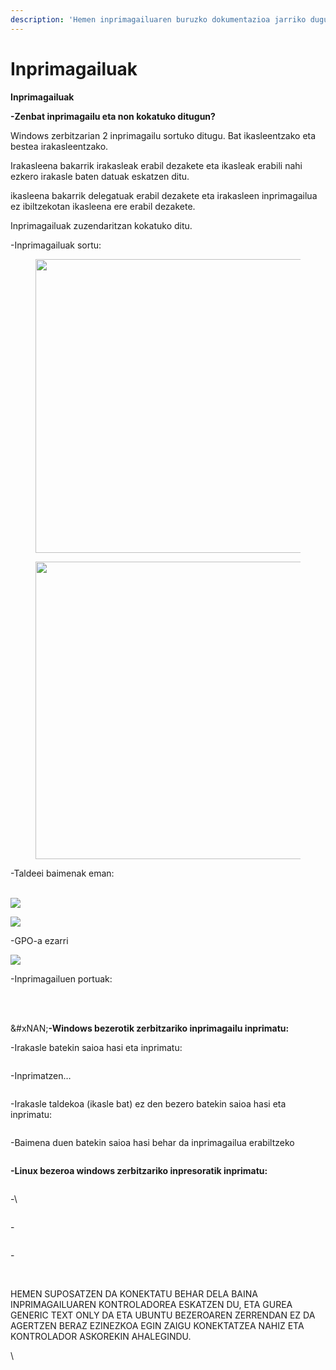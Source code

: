 ```yaml
---
description: 'Hemen inprimagailuaren buruzko dokumentazioa jarriko dugu:'
---
```


# Inprimagailuak

**Inprimagailuak**

**-Zenbat inprimagailu eta non kokatuko ditugun?**

Windows zerbitzarian 2 inprimagailu sortuko ditugu. Bat ikasleentzako eta bestea irakasleentzako.

Irakasleena bakarrik irakasleak erabil dezakete eta ikasleak erabili nahi ezkero irakasle baten datuak eskatzen ditu.

ikasleena bakarrik delegatuak erabil dezakete eta irakasleen inprimagailua ez ibiltzekotan ikasleena ere erabil dezakete.

Inprimagailuak zuzendaritzan kokatuko ditu.

-Inprimagailuak sortu:

<figure><img src="../.gitbook/assets/unknown (32).png" alt="" width="470"><figcaption></figcaption></figure>

<figure><img src="../.gitbook/assets/unknown (33).png" alt="" width="476"><figcaption></figcaption></figure>

-Taldeei baimenak eman:

\
![](<../.gitbook/assets/unknown (35).png>)

![](<../.gitbook/assets/unknown (36).png>)

-GPO-a ezarri

![](<../.gitbook/assets/unknown (34).png>)

-Inprimagailuen portuak:

<figure><img src="../.gitbook/assets/unknown (37).png" alt=""><figcaption></figcaption></figure>

\
\
\&#xNAN;**-Windows bezerotik zerbitzariko inprimagailu inprimatu:**

-Irakasle batekin saioa hasi eta inprimatu:

<figure><img src="../.gitbook/assets/unknown (38).png" alt=""><figcaption></figcaption></figure>

-Inprimatzen…

<figure><img src="../.gitbook/assets/unknown (39).png" alt=""><figcaption></figcaption></figure>

-Irakasle taldekoa (ikasle bat) ez den bezero batekin saioa hasi eta inprimatu:

<figure><img src="../.gitbook/assets/unknown (40).png" alt=""><figcaption></figcaption></figure>

-Baimena duen batekin saioa hasi behar da inprimagailua erabiltzeko

<figure><img src="../.gitbook/assets/unknown (41).png" alt=""><figcaption></figcaption></figure>

**-Linux bezeroa windows zerbitzariko inpresoratik inprimatu:**

<figure><img src="../.gitbook/assets/unknown (42).png" alt=""><figcaption></figcaption></figure>

-\\

<figure><img src="../.gitbook/assets/unknown (42).png" alt=""><figcaption></figcaption></figure>

\-

<figure><img src="../.gitbook/assets/unknown (43).png" alt=""><figcaption></figcaption></figure>

\-

<figure><img src="../.gitbook/assets/unknown (44).png" alt=""><figcaption></figcaption></figure>

\
HEMEN SUPOSATZEN DA KONEKTATU BEHAR DELA BAINA INPRIMAGAILUAREN KONTROLADOREA ESKATZEN DU, ETA GUREA GENERIC TEXT ONLY DA ETA UBUNTU BEZEROAREN ZERRENDAN EZ DA AGERTZEN BERAZ EZINEZKOA EGIN ZAIGU KONEKTATZEA NAHIZ ETA KONTROLADOR ASKOREKIN AHALEGINDU.

\\
